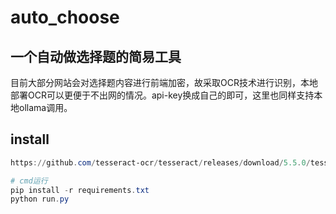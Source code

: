 # auto_choose
## 一个自动做选择题的简易工具
目前大部分网站会对选择题内容进行前端加密，故采取OCR技术进行识别，本地部署OCR可以更便于不出网的情况。api-key换成自己的即可，这里也同样支持本地ollama调用。

## install
``` powershell
https://github.com/tesseract-ocr/tesseract/releases/download/5.5.0/tesseract-ocr-w64-setup-5.5.0.20241111.exe # 下载这个并且于 Additional language data 中选择 Chinese 进行安装，安装结束后将安装的路径加入环境变量中

# cmd运行
pip install -r requirements.txt
python run.py
```